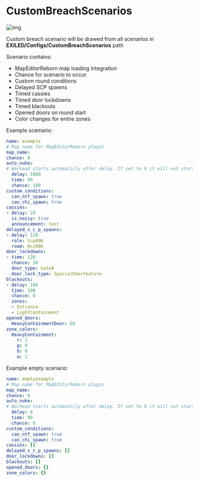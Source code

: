 # CustomBreachScenarios
![img](https://img.shields.io/github/downloads/Ceglaa/CustomBreachScenarios/total?style=for-the-badge)

Custom breach scenario will be drawed from all scenarios in **EXILED/Configs/CustomBreachScenarios** path

Scenario contains:
- MapEditorReborn map loading integration
- Chance for scenario to occur
- Custom round conditions
- Delayed SCP spawns
- Timed cassies
- Timed door lockdowns
- Timed blackouts
- Opened doors on round start
- Color changes for entire zones

Example scemario:
```yaml
name: example
# Map name for MapEditorReborn plugin
map_name: 
chance: 0
auto_nuke:
# Warhead starts automaticly after delay. If set to 0 it will not start
  delay: 1800
  time: 90
  chance: 100
custom_conditions:
  can_ntf_spawn: true
  can_chi_spawn: true
cassies:
- delay: 20
  is_noisy: true
  announcement: test
delayed_s_c_p_spawns:
- delay: 120
  role: Scp096
  room: Hcz096
door_lockdowns:
- time: 120
  chance: 50
  door_type: GateA
  door_lock_type: SpecialDoorFeature
blackouts:
- delay: 100
  time: 100
  chance: 0
  zones:
  - Entrance
  - LightContainment
opened_doors:
  HeavyContainmentDoor: 50
zone_colors:
  HeavyContainment:
    r: 1
    g: 0
    b: 0
    a: 1
```

Example empty scenario:
```yaml
name: emptyexample
# Map name for MapEditorReborn plugin
map_name: 
chance: 0
auto_nuke:
# Warhead starts automaticly after delay. If set to 0 it will not start
  delay: 0
  time: 90
  chance: 0
custom_conditions:
  can_ntf_spawn: true
  can_chi_spawn: true
cassies: []
delayed_s_c_p_spawns: []
door_lockdowns: []
blackouts: []
opened_doors: {}
zone_colors: {}
```
